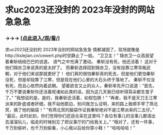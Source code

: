 # 求uc2023还没封的 2023年没封的网站急急急

### →→→ <a href="http://3t3e.com/index.html">[点此进入/观/看/]</a>


求uc2023还没封的 2023年没封的网站急急急
情都凝固了，现场就像是http://kslejian.cn/cewert.php时空静止了一般。
    “卫卫主！”
    锦衣卫一众高层望着秦斩结结巴巴的说道。
    语气之中充满了激动。
    秦斩没有死，他还活着！
    这对于他们锦衣卫来说真的是太好了。
    而秦斩选择回到锦衣卫，没有投靠江寒背叛武朝，对于他们来说那就更好了！
    他们真的很怕秦斩真的死去，但是他们更怕秦斩没死，但是却投靠了江寒，但是现在他们心里的大石头终于落地了。
    秦斩不仅没有死，而且心依然向着武朝。
    望着欲言又止的众人，秦斩率先开口说道：“首先，千万不要说秦斩你还活着呢诸如此类的话，因为这几天我已经听得耳朵都生茧子了。”
    “我想说的是，是的，我秦斩还活着，如假包换！”
    “再者，我不是天刀王江寒派来的卧底或者奸细，我不站他那边，别问我怎么证明，来的路上我顺手宰了燕北冥，摘了他的脑袋！”
    “有燕北冥的脑袋作证我秦斩绝对不是江寒派来的二五仔。”
    “最后，此时此刻，你们觉得你们还适合呆在这里吗？各位有事儿的没事儿都请出去溜溜玩儿，临走的时候别忘了把议事厅的门给我关上。”
    “哦对了，还有一件事，千万别偷听，也千万别偷看，小心我以后给你穿小鞋！”
    “哈哈哈哈！”
